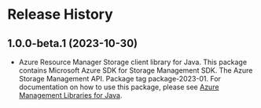 # Release History

## 1.0.0-beta.1 (2023-10-30)

- Azure Resource Manager Storage client library for Java. This package contains Microsoft Azure SDK for Storage Management SDK. The Azure Storage Management API. Package tag package-2023-01. For documentation on how to use this package, please see [Azure Management Libraries for Java](https://aka.ms/azsdk/java/mgmt).
